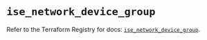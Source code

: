 # `ise_network_device_group`

Refer to the Terraform Registry for docs: [`ise_network_device_group`](https://registry.terraform.io/providers/ciscodevnet/ise/0.2.11/docs/resources/network_device_group).
